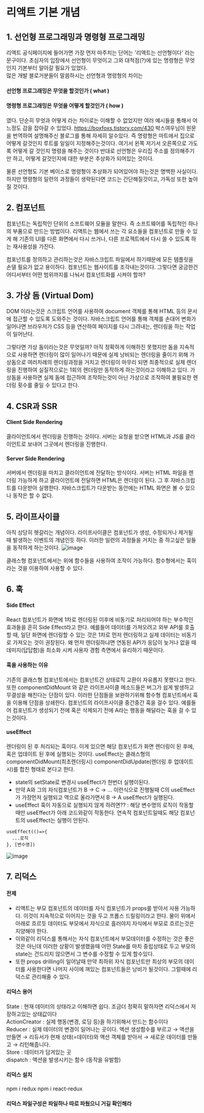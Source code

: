 # 리액트 기본 개념
## 1. 선언형 프로그래밍과 명령형 프로그래밍
리액트 공식페이지에 들어가면 가장 먼저 마주치는 단어는 '리액트는 선언형이다' 라는 문구이다. 초심자의 입장에서 선언형이 무엇이고 그와 대척점(?)에 있는 명령형은 무엇인지 기본부터 알아갈 필요가 있었다.  
많은 개발 블로거분들이 말씀하시는 선언형과 명령형의 차이는  
#### 선언형 프로그래밍은 무엇을 할것인가 ( what )
#### 명령형 프로그래밍은 무엇을 어떻게 할것인가 ( how )
였다. 단순히 무엇과 어떻게 라는 차이로는 이해할 수 없었지만 여러 예시들을 통해서 어느정도 감을 잡아갈 수 있었다.
https://boxfoxs.tistory.com/430 박스여우님이 원문을 번역하여 설명해주신 블로그를 통해 자세히 알수있다. 
즉 명령형은 마트에서 집으로 어떻게 갈것인지 루트를 일일이 지정해주는것이다. 여기서 왼쪽 저기서 오른쪽으로 가도록 어떻게 갈 것인지 명령을 해주는 것이다
반대로 선언형은 우리집 주소를 정의해주기만 하고, 어떻게 갈것인지에 대한 부분은 추상화가 되어있는 것이다.  

물론 선언형도 기본 베이스로 명령형이 추상화가 되어있어야 하는것은 명백한 사실이다. 하지만 명령형의 일련의 과정들이 생략된다면 코드는 간단해질것이고, 가독성 또한 높아질 것이다.

## 2. 컴포넌트
컴포넌트는 독립적인 단위의 소프트웨어 모듈을 말한다. 즉 소프트웨어를 독립적인 하나의 부품으로 만드는 방법이다. 리액트는 웹에서 쓰는 각 요소들을 컴포넌트로 만들 수 있게 해 기존의 UI를 다른 화면에서 다시 쓰거나, 다른 프로젝트에서 다시 쓸 수 있도록 하는 재사용성을 가진다.

컴포넌트를 정의하고 관리하는것은 자바스크립트 파일에서 하기때문에 모든 템플릿을 손댈 필요가 없고 용이하다. 컴포넌트는 웹사이트를 조각내는것이다. 그렇다면 궁금한건 어디서부터 어떤 범위까지를 나눠서 컴포넌트화를 시켜야 할까?

## 3. 가상 돔 (Virtual Dom)
DOM 이라는것은 스크립트 언어를 사용하여 document 객체를 통해 HTML 등의 문서에 접근할 수 있도록 도와주는 것이다. 자바스크립트 언어를 통해 객체를 손대어 변화가 일어나면 브라우저가 CSS 등을 연산하여 
페이지를 다시 그려내는, 렌더링을 하는 작업이 일어난다.

그렇다면 가상 돔이라는것은 무엇일까? 아직 정확하게 이해하진 못했지만 돔을 지속적으로 사용하면 렌더링이 많이 일어나기 때문에 실제 낭비되는 렌더링을 줄이기 위해 가상돔으로 여러차례의 렌더링과정을 거치고 렌더링이 마무리
되면 최종적으로 실제 렌더링을 진행하여 실질적으로는 1회의 렌더링만 동작하게 하는것이라고 이해하고 있다. 가상돔을 사용하면 실제 돔에 접근하여 조작하는것이 아닌 가상으로 조작하여 불필요한 렌더링 횟수를 줄일 수 있다고 한다.

## 4. CSR과 SSR
#### Client Side Rendering
클라이언트에서 렌더링을 진행하는 것이다. 서버는 요청을 받으면 HTML과 JS를 클라이언트로 보내어 그곳에서 렌더링을 진행한다. 
#### Server Side Rendering
서버에서 렌더링을 마치고 클라이언트에 전달하는 방식이다. 서버는 HTML 파일을 렌더링 가능하게 하고 클라이언트에 전달하면 HTML은 렌더링이 된다. 그 후 자바스크립트를 다운받아 실행한다. 자바스크립트가 다운받는 동안에는
HTML 화면은 볼 수 있으나 동작은 할 수 없다.

## 5. 라이프사이클
아직 상당히 헷갈리는 개념이다. 라이프사이클은 컴포넌트가 생성, 수정되거나 제거될 때 발생하는 이벤트의 개념인듯 하다. 이러한 일련의 과정들을 거치는 중 하고싶은 일들을 동작하게 하는것이다. 
![image](https://user-images.githubusercontent.com/90598408/158525302-171a1b5c-5203-4ea1-85c5-9d9ac1f557a7.png)

클래스형 컴포넌트에서는 위에 함수들을 사용하여 조작이 가능하다. 함수형에서는 훅이라는 것을 이용하여 사용할 수 있다.

## 6. 훅
#### Side Effect
React 컴포넌트가 화면에 1차로 렌더링된 이후에 비동기로 처리되어야 하는 부수적인 효과들을 흔히 Side Effect라고 한다.
예를들어 데이터를 가져오려고 외부 API를 호출할 때, 일단 화면에 렌더링할 수 있는 것은 1차로 먼저 렌더링하고 실제 데이터는 비동기로 가져오는 것이 권장된다. 왜 먼저 렌더링하냐면 연동된 API가 응답이 늦거나 없을 때 데미지(답답함)을 최소화 시켜 사용자 경험 측면에서 유리하기 때문이다.


#### 훅을 사용하는 이유
기존의 클래스형 컴포넌트에서는 컴포넌트간 상태로직 교환이 자유롭지 못했다고 한다. 또한 componentDidMount 와 같은 라이프사이클 메소드들은 버그가 쉽게 발생하고 무결성을 해친다는 단점이 있다. 이러한 단점들을 보완하기위해 함수형 컴포넌트에서 훅을 이용해 단점을 상쇄한다.
컴포넌트의 라이프사이클 중간중간 훅을 걸수 있다. 예를들어 컴포넌트가 생성되기 전에 혹은 삭제되기 전에 A라는 행동을 해달라는 훅을 걸 수 있는것이다. 
#### useEffect
렌더링이 된 후 처리되는 훅이다. 이게 있으면 해당 컴포넌트가 화면 렌더링이 된 후에, 혹은 업데이트 된 후에 실행되는 것이다. useEffect는 클래스형의 componentDidMount(최초렌더링시)
componentDidUpdate(렌더링 후 업데이트시)를 합친 형태로 본다고 한다.  
- state의 setState로 변경시 useEffect가 한번더 실행이된다.
- 만약 A와 그의 자식컴포넌트가 B -> C -> ... 이런식으로 진행될때 C의 useEffect가 가장먼저 실행되고 역으로 올라가면서 B -> A useEffect가 실행된다.
- useEffect 훅이 자동으로 실행되지 않게 하려면?? : 해당 변수명의 로직이 작동할때만 useEffect가 아래 코드와같이 작동한다. 연속적 컴포넌트일때도 해당 컴포넌트의 useEffect는 실행이 안된다.
```
useEffect(()=>{
  ...로직
}, [변수명])
```
![image](https://user-images.githubusercontent.com/90598408/159205299-5f25b829-2a5f-496e-9d83-a479c1151f4b.png)


## 7. 리덕스
#### 전제
- 리액트는 부모 컴포넌트의 데이터를 자식 컴포넌트가 props를 받아서 사용 가능하다. 이것이 지속적으로 이어지는 것을 두고 프롭스 드릴링이라고 한다. 물이 위에서 아래로 흐르듯 데이터도 부모에서 자식으로 흘러야지 자식에서 부모로 흐르는것은 지양해야 한다.
- 이와같이 리덕스를 통해서는 자식 컴포넌트에서 부모데이터를 수정하는 것은 좋은 것은 아닌데 이러한 상황이 발생했을때 어떤 State를 마치 중립상태로 두고 부모의 state는 건드리지 않으면서 그 변수를 수정할 수 있게 할수있다.
- 또한 props drilling이 일어날때 만약 최하위 자식 컴포넌트만 최상의 부모의 데이터를 사용한다면 나머지 사이에 껴있는 컴포넌트들은 낭비가 될것이다. 그럴때에 리덕스로 관리해줄 수 있다.
#### 리덕스 용어
State : 현재 데이터의 상태라고 이해하면 쉽다. 조금더 정확히 말하자면 리덕스에서 저장하고있는 상태값이다  
ActionCreator : 실제 행동(변경, 로딩 등)을 하기위해서 만드는 함수이다  
Reducer : 실제 데이터의 변경이 일어나는 곳이다. 액션 생성함수를 부르고 → 액션을 만들면 → 리듀서가 현재 상태(=데이터)와 액션 객체를 받아서 → 새로운 데이터를 만들고 → 리턴해줍니다.  
Store : 데이터가 담겨있는 곳  
dispatch : 액션을 발생시키는 함수 (동작을 유발함)  

#### 리덕스 설치
npm i redux
npm i react-redux

#### 리덕스 파일구성은 파일하나 따로 파뒀으니 거길 확인해라

```ㄹㅣㄷ
```
